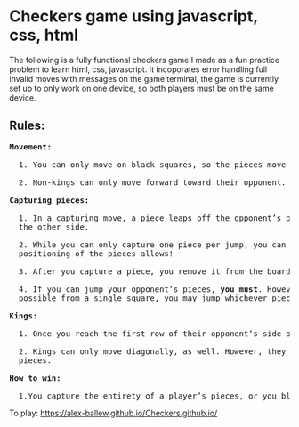 # Checkers game using javascript, css, html
The following is a fully functional checkers game I made as a fun practice problem to learn html, css, javascript. It incoporates error handling full invalid moves with messages on the game terminal, the game is currently set up to only work on one device, so both players must be on the same device.

## Rules: ##
<pre>
<b>Movement:</b>
  
  1. You can only move on black squares, so the pieces move diagonally. 
  
  2. Non-kings can only move forward toward their opponent.
  
<b>Capturing pieces:</b>
  
  1. In a capturing move, a piece leaps off the opponent’s piece in a diagonal line, landing on a dark square on
  the other side. 
  
  2. While you can only capture one piece per jump, you can make multiple jumps in a single turn if the 
  positioning of the pieces allows!
  
  3. After you capture a piece, you remove it from the board and the opponent collects it.
  
  4. If you can jump your opponent’s pieces, <b>you must</b>. However, if there is more than one capture 
  possible from a single square, you may jump whichever piece is preferable.
  
<b>Kings:</b>
  
  1. Once you reach the first row of their opponent’s side of the board, your checker will be kinged!
  
  2. Kings can only move diagonally, as well. However, they can move forward or backward as opposed to single 
  pieces.
  
<b>How to win:</b>
  
  1.You capture the entirety of a player’s pieces, or you block a player’s pieces from moving.
</pre>
To play: https://alex-ballew.github.io/Checkers.github.io/
